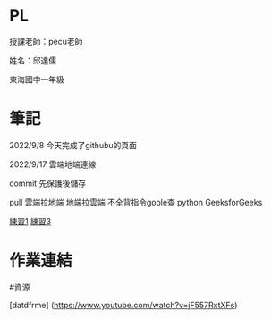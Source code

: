 # PL
授課老師：pecu老師

姓名：邱達儒

東海國中一年級

# 筆記
2022/9/8
今天完成了githubu的頁面

2022/9/17
雲端地端連線

commit 先保護後儲存

pull 雲端拉地端 地端拉雲端
不全背指令goole查  python GeeksforGeeks


[練習1](https://github.com/QiuDaru/PL/blob/main/python01.ipynb)
[練習3](https://github.com/QiuDaru/PL/blob/main/%E7%B7%B4%E7%BF%923.ipynb)

# 作業連結

#資源

[datdfrme]  (https://www.youtube.com/watch?v=jF557RxtXFs) 
